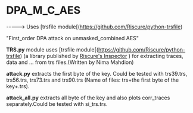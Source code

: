 # DPA_M_C_AES
-----> Uses [trsfile module[(https://github.com/Riscure/python-trsfile)

"First_order DPA attack on unmasked_combined AES"

**TRS.py** module uses [trsfile module[(https://github.com/Riscure/python-trsfile) (a library published by [Riscure's Inspector](https://www.riscure.com/security-tools/inspector-sca/)
) for extracting traces, data and ... from trs files.(Written by Nima Mahdion)

**attack.py** extracts the first byte of the key. Could be tested with trs39.trs, trs56.trs, trs73.trs and trs90.trs (Name of files: trs+the first byte of the key+.trs).

**attack_all.py** extracts all byte of the key and also plots corr_traces separately.Could be tested with si_trs.trs.
